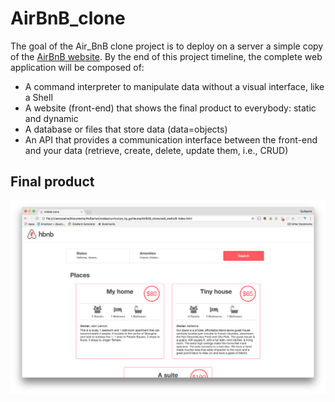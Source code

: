 # AirBnB_clone

 The goal of the Air_BnB clone project is to deploy on a server a simple copy
 of the [AirBnB website](https://alx-intranet.hbtn.io/rltoken/m8g02HcD2ovrl_K-zulYBw).
 By the end of this project timeline, the complete web application will be composed of:
- A command interpreter to manipulate data without a visual interface, like a Shell
- A website (front-end) that shows the final product to everybody: static and dynamic
- A database or files that store data (data=objects)
- An API that provides a communication interface between the front-end and your data (retrieve, create, delete, update them, i.e., CRUD)

## Final product

 ![AirBnB clone homepage](homepage.png)

